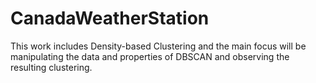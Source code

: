 # CanadaWeatherStation
This work includes Density-based Clustering and  the main focus will be manipulating the data and properties of DBSCAN and observing the resulting clustering.
